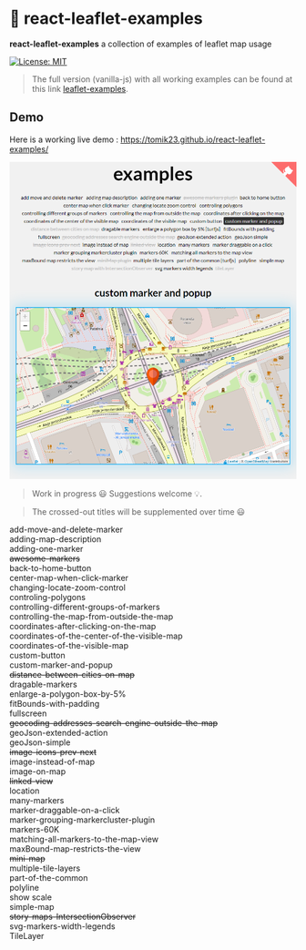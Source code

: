 # :maple_leaf: react-leaflet-examples

**react-leaflet-examples** a collection of examples of leaflet map usage

[![License: MIT](https://img.shields.io/badge/License-MIT-blue.svg)](https://opensource.org/licenses/MIT)

> The full version (vanilla-js) with all working examples can be found at this link [leaflet-examples](https://github.com/tomik23/leaflet-examples).

## Demo

Here is a working live demo : https://tomik23.github.io/react-leaflet-examples/

<img src="./src/data/leaflet.png">

> Work in progress :smiley: Suggestions welcome :bulb:.

> The crossed-out titles will be supplemented over time :smiley:

add-move-and-delete-marker  
adding-map-description  
adding-one-marker  
~~awesome-markers~~  
back-to-home-button  
center-map-when-click-marker  
changing-locate-zoom-control  
controling-polygons  
controlling-different-groups-of-markers  
controlling-the-map-from-outside-the-map  
coordinates-after-clicking-on-the-map  
coordinates-of-the-center-of-the-visible-map  
coordinates-of-the-visible-map  
custom-button  
custom-marker-and-popup  
~~distance-between-cities-on-map~~  
dragable-markers  
enlarge-a-polygon-box-by-5%  
fitBounds-with-padding  
fullscreen  
~~geocoding-addresses-search-engine-outside-the-map~~  
geoJson-extended-action  
geoJson-simple  
~~image-icons-prev-next~~  
image-instead-of-map  
image-on-map  
~~linked-view~~  
location  
many-markers  
marker-draggable-on-a-click  
marker-grouping-markercluster-plugin  
markers-60K  
matching-all-markers-to-the-map-view  
maxBound-map-restricts-the-view  
~~mini-map~~  
multiple-tile-layers  
part-of-the-common  
polyline  
show scale  
simple-map  
~~story-maps-IntersectionObserver~~  
svg-markers-width-legends  
TileLayer
